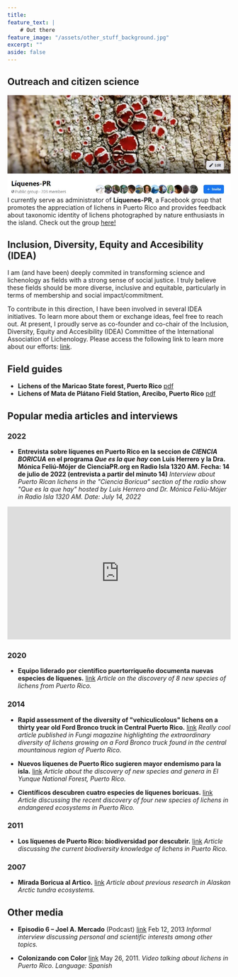 ```yaml
---
title:
feature_text: |
    # Out there
feature_image: "/assets/other_stuff_background.jpg"
excerpt: ""
aside: false
---
```

## Outreach and citizen science
![liquenes_pr](/assets/liquenes_pr_fb.JPG)
I currently serve as administrator of **Líquenes-PR**, a Facebook group that promotes the appreciation of lichens in Puerto Rico and provides feedback about taxonomic identity of lichens photographed by nature enthusiasts in the island. Check out the group [here!](https://www.facebook.com/groups/268986369790184)

## Inclusion, Diversity, Equity and Accesibility (IDEA)
I am (and have been) deeply commited in transforming science and lichenology as fields with a strong sense of social justice. I truly believe these fields should be more diverse, inclusive and equitable, particularly in terms of membership and social impact/commitment. 

To contribute in this direction, I have been involved in several IDEA initiatives. To learn more about them or exchange ideas, feel free to reach out. At present, I proudly serve as co-founder and co-chair of the Inclusion, Diversity, Equity and Accesibility (IDEA) Committee of the International Association of Lichenology. Please access the following link to learn more about our efforts: [link](https://ial-lichenology.org/diversity-inclusion/).

## Field guides

* **Lichens of the Maricao State forest, Puerto Rico** [pdf](\assets\pdf\Mercado-Diaz_2015_Maricao_rlg.pdf)
* **Lichens of Mata de Plátano Field Station, Arecibo, Puerto Rico** [pdf](\assets\pdf\Mercado-Diaz_2015_Mata_platano_rlg.pdf)

## Popular media articles and interviews

### 2022
* **Entrevista sobre líquenes en Puerto Rico en la seccion de *CIENCIA BORICUA* en el programa *Que es la que hay* con Luis Herrero y la Dra. Mónica Feliú-Mójer de CienciaPR.org en Radio Isla 1320 AM. Fecha: 14 de julio de 2022 (entrevista a partir del minuto 14)** *Interview about Puerto Rican lichens in the "Ciencia Boricua" section of the radio show "Que es la que hay" hosted by Luis Herrero and Dr. Mónica Feliú-Mójer in Radio Isla 1320 AM. Date: July 14, 2022*
<iframe title="Qué es la que hay!- 14 de julio de 2022" allowtransparency="true" height="300" width="100%" style="border: none; min-width: min(100%, 430px);" scrolling="no" data-name="pb-iframe-player" src="https://www.podbean.com/player-v2/?from=embed&i=q9eu2-12737d8-pb&square=1&share=1&download=1&fonts=Arial&skin=1&font-color=&rtl=0&logo_link=&btn-skin=8&size=300" allowfullscreen=""></iframe>

### 2020
* **Equipo liderado por científico puertorriqueño documenta nuevas especies de líquenes.** [link](https://www.elnuevodia.com/ciencia-ambiente/flora-fauna/notas/equipo-liderado-por-cientifico-puertorriqueno-documenta-nuevas-especies-de-liquenes/) *Article on the discovery of 8 new species of lichens from Puerto Rico.*

### 2014
* **Rapid assessment of the diversity of "vehiculicolous" lichens on a thirty year old Ford Bronco truck in Central Puerto Rico.** [link](http://www.fungimag.com/summer-2014-articles/LR1%20V7I2%2022-27%20Vehiculicolous.pdf) *Really cool article published in Fungi magazine highlighting the extraordinary diversity of lichens growing on a Ford Bronco truck found in the central mountainous region of Puerto Rico.* 

* **Nuevos líquenes de Puerto Rico sugieren mayor endemismo para la isla.** [link](http://www.cienciapr.org/es/podcasts/radiocapsulas-cienciapr/nuevos-liquenes-de-puerto-rico-sugieren-mayor-endemismo-para-la) *Article about the discovery of new species and genera in El Yunque National Forest, Puerto Rico.*

* **Científicos descubren cuatro especies de líquenes boricuas.** [link](http://www.cienciapr.org/es/podcasts/radiocapsulas-cienciapr/cientificos-descubren-cuatro-especies-de-liquenes-boricuas) *Article discussing the recent discovery of four new species of lichens in endangered ecosystems in Puerto Rico.*

### 2011
* **Los líquenes de Puerto Rico: biodiversidad por descubrir.** [link](https://www.miprv.com/los-liquenes-de-puerto-rico-biodiversidad-por-descubrir) *Article discussing the current biodiversity knowledge of lichens in Puerto Rico.*

### 2007
* **Mirada Boricua al Artico.** [link](http://www.cienciapr.org/es/external-news/mirada-boricua-al-artico) *Article about previous research in Alaskan Arctic tundra ecosystems.*

## Other media
* **Episodio 6 – Joel A. Mercado** (Podcast) [link](http://biologiaboricua.com/episodio006/) Feb 12, 2013 *Informal interview discussing personal and scientific interests among other topics.*

* **Colonizando con Color** [link](http://vimeo.com/24263627) May 26, 2011. *Video talking about lichens in Puerto Rico. Language: Spanish*